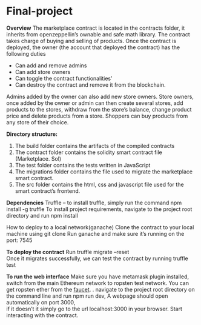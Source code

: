 # Final-project
**Overview**
The marketplace contract is located in the contracts folder, it inherits from openzeppellin’s ownable and safe math library. The contract takes charge of buying and selling of products.
Once the contract is deployed, the owner (the account that deployed the contract) has the following duties  
<ul>
<li>Can add and remove admins
<li>Can add store owners
<li>	Can toggle the contract functionalities’
<li>Can destroy the contract and remove it from the blockchain.</ul>
Admins added by the owner can also add new store owners.
Store owners, once added by the owner or admin can then create several stores, add products to the stores, withdraw from the store’s balance, change product price and delete products from a store.
Shoppers can buy products from any store of their choice.

**Directory structure:** 
1.	The build folder contains the artifacts of the compiled contracts
2.	The contract folder contains the solidity smart contract file (Marketplace. Sol)
3.	The test folder contains the tests written in JavaScript
4.	The migrations folder contains the file used to migrate the marketplace smart contract.
5.	The src folder contains the html, css and javascript file used for the smart contract’s frontend.

**Dependencies**
Truffle – to install truffle, simply run the command npm install -g truffle
To install project requirements, navigate to the project root directory and run npm install

How to deploy to a local network(ganache)
Clone the contract to your local machine using git clone
Run ganache and make sure it’s running on the port: 7545

**To deploy the contract**
Run  truffle migrate –reset<br>
Once it migrates successfully, we can test the contract by running truffle test

**To run the web interface** 
Make sure you have metamask plugin installed, switch from the main Ethereum network to ropsten test network. You can get ropsten ether from the <a href="https://faucet.ropsten.be/"> faucet</a>. 	.
navigate to the project root directory on the command line and run npm run dev, A webpage should open automatically on port 3000, <br>if it doesn’t it simply go to the url localhost:3000 in your browser.
Start interacting with the contract.
